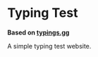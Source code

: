 # Typing Test

**Based on [typings.gg](https://github.com/briano1905/typings)**

A simple typing test website.
